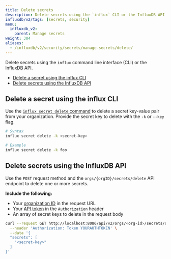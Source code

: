 ```yaml
---
title: Delete secrets
description: Delete secrets using the `influx` CLI or the InfluxDB API.
influxdb/v2/tags: [secrets, security]
menu:
  influxdb_v2:
    parent: Manage secrets
weight: 304
aliases:
  - /influxdb/v2/security/secrets/manage-secrets/delete/
---
```


Delete secrets using the `influx` command line interface (CLI) or the InfluxDB API.

- [Delete a secret using the influx CLI](#delete-a-secret-using-the-influx-cli)
- [Delete secrets using the InfluxDB API](#delete-secrets-using-the-influxdb-api)

## Delete a secret using the influx CLI
Use the [`influx secret delete` command](/influxdb/v2/reference/cli/influx/secret/delete/)
to delete a secret key-value pair from your organization.
Provide the secret key to delete with the `-k` or `--key` flag.

```sh
# Syntax
influx secret delete -k <secret-key>

# Example
influx secret delete -k foo
```

## Delete secrets using the InfluxDB API
Use the `POST` request method and the `orgs/{orgID}/secrets/delete` API endpoint
to delete one or more secrets.

**Include the following:**

- Your [organization ID](/influxdb/v2/admin/organizations/view-orgs/#view-your-organization-id) in the request URL
- Your [API token](/influxdb/v2/security/tokens/view-tokens/) in the `Authorization` header
- An array of secret keys to delete in the request body

<!-- -->
```bash
curl --request GET http://localhost:8086/api/v2/orgs/<org-id>/secrets/delete \
  --header 'Authorization: Token YOURAUTHTOKEN' \
  --data '{
  "secrets": [
    "<secret-key>"
  ]
}'
```

